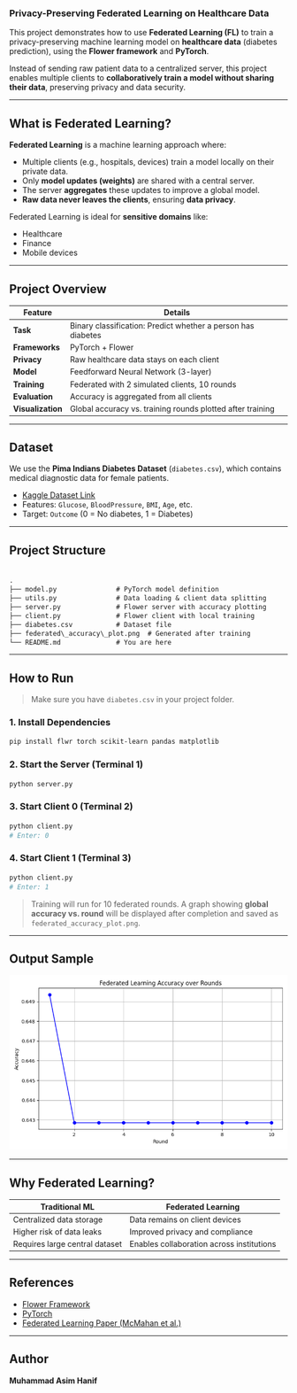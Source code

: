 
### Privacy-Preserving Federated Learning on Healthcare Data

This project demonstrates how to use **Federated Learning (FL)** to train a privacy-preserving machine learning model on **healthcare data** (diabetes prediction), using the **Flower framework** and **PyTorch**.

Instead of sending raw patient data to a centralized server, this project enables multiple clients to **collaboratively train a model without sharing their data**, preserving privacy and data security.

---

## What is Federated Learning?

**Federated Learning** is a machine learning approach where:
- Multiple clients (e.g., hospitals, devices) train a model locally on their private data.
- Only **model updates (weights)** are shared with a central server.
- The server **aggregates** these updates to improve a global model.
- **Raw data never leaves the clients**, ensuring **data privacy**.

Federated Learning is ideal for **sensitive domains** like:
- Healthcare
- Finance
- Mobile devices

---

## Project Overview

| Feature | Details |
|--------|---------|
| **Task** | Binary classification: Predict whether a person has diabetes |
| **Frameworks** | PyTorch + Flower |
| **Privacy** | Raw healthcare data stays on each client |
| **Model** | Feedforward Neural Network (3-layer) |
| **Training** | Federated with 2 simulated clients, 10 rounds |
| **Evaluation** | Accuracy is aggregated from all clients |
| **Visualization** | Global accuracy vs. training rounds plotted after training |

---

## Dataset

We use the **Pima Indians Diabetes Dataset** (`diabetes.csv`), which contains medical diagnostic data for female patients.

- [Kaggle Dataset Link](https://www.kaggle.com/datasets/uciml/pima-indians-diabetes-database)
- Features: `Glucose`, `BloodPressure`, `BMI`, `Age`, etc.
- Target: `Outcome` (0 = No diabetes, 1 = Diabetes)

---

## Project Structure

```

.
├── model.py               # PyTorch model definition
├── utils.py               # Data loading & client data splitting
├── server.py              # Flower server with accuracy plotting
├── client.py              # Flower client with local training
├── diabetes.csv           # Dataset file
├── federated\_accuracy\_plot.png  # Generated after training
└── README.md              # You are here 

````

---

## How to Run

> Make sure you have `diabetes.csv` in your project folder.

### 1. Install Dependencies
```bash
pip install flwr torch scikit-learn pandas matplotlib
````

### 2. Start the Server (Terminal 1)

```bash
python server.py
```

### 3. Start Client 0 (Terminal 2)

```bash
python client.py
# Enter: 0
```

### 4. Start Client 1 (Terminal 3)

```bash
python client.py
# Enter: 1
```

> Training will run for 10 federated rounds.
> A graph showing **global accuracy vs. round** will be displayed after completion and saved as `federated_accuracy_plot.png`.

---

## Output Sample

![Accuracy Plot](federated_accuracy_plot.png)

---

## Why Federated Learning?

| Traditional ML                 | Federated Learning                        |
| ------------------------------ | ----------------------------------------- |
| Centralized data storage       | Data remains on client devices            |
| Higher risk of data leaks      | Improved privacy and compliance           |
| Requires large central dataset | Enables collaboration across institutions |


---

## References

* [Flower Framework](https://flower.dev/)
* [PyTorch](https://pytorch.org/)
* [Federated Learning Paper (McMahan et al.)](https://arxiv.org/abs/1602.05629)

---

## Author

**Muhammad Asim Hanif**
